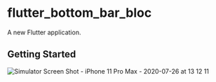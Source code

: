 # flutter_bottom_bar_bloc

A new Flutter application.

## Getting Started

![Simulator Screen Shot - iPhone 11 Pro Max - 2020-07-26 at 13 12 11](https://user-images.githubusercontent.com/36778896/88475660-403e7f80-cf5c-11ea-9bab-fd0c0d2bfc42.png)

